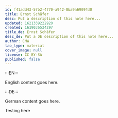 ```yaml
---
id: f41add43-57b2-4770-a942-8ba9a69094d0
title: Ernst Schäfer
desc: Put a description of this note here...
updated: 1621339222920
created: 1619036534297
title_de: Ernst Schäfer
desc_de: Put a DE description of this note here...
author: CMW
tao_type: material
cover_image: null
license: CC BY-SA
published: false
---
```


:::EN:::

English content goes here.

:::DE:::

German content goes here.

Testing here
